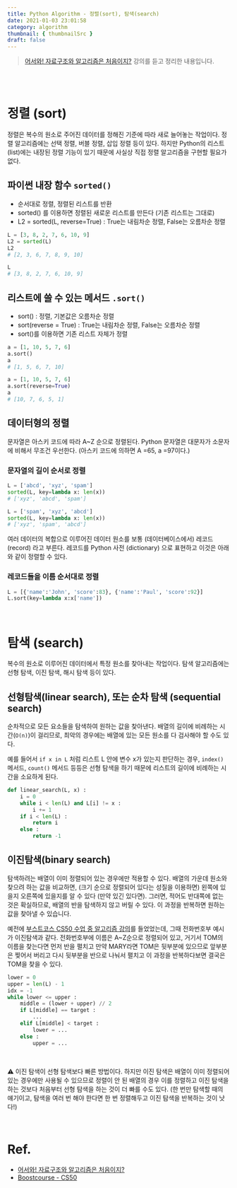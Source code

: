 ```yaml
---
title: Python Algorithm - 정렬(sort), 탐색(search)
date: 2021-01-03 23:01:58
category: algorithm
thumbnail: { thumbnailSrc }
draft: false
---
```


> [어서와! 자료구조와 알고리즘은 처음이지?](https://programmers.co.kr/learn/courses/57) 강의를 듣고 정리한 내용입니다.

</br>
</br>

# 정렬 (sort)

정렬은 복수의 원소로 주어진 데이터를 정해진 기준에 따라 새로 늘어놓는 작업이다. 정렬 알고리즘에는 선택 정렬, 버블 정렬, 삽입 정렬 등이 있다. 하지만 Python의 리스트(list)에는 내장된 정렬 기능이 있기 때문에 사실상 직접 정렬 알고리즘을 구현할 필요가 없다.

## 파이썬 내장 함수 `sorted()`

- 순서대로 정렬, 정렬된 리스트를 반환
- sorted() 를 이용하면 정렬된 새로운 리스트를 만든다 (기존 리스트는 그대로)
- L2 = sorted(L, reverse=True) : True는 내림차순 정렬, False는 오름차순 정렬

```python
L = [3, 8, 2, 7, 6, 10, 9]
L2 = sorted(L)
L2
# [2, 3, 6, 7, 8, 9, 10]

L
# [3, 8, 2, 7, 6, 10, 9]
```

## 리스트에 쓸 수 있는 메서드 `.sort()`

- sort() : 정렬, 기본값은 오름차순 정렬
- sort(reverse = True) : True는 내림차순 정렬, False는 오름차순 정렬
- sort()를 이용하면 기존 리스트 자체가 정렬

```python
a = [1, 10, 5, 7, 6]
a.sort()
a
# [1, 5, 6, 7, 10]

a = [1, 10, 5, 7, 6]
a.sort(reverse=True)
a
# [10, 7, 6, 5, 1]
```

## 데이터형의 정렬

문자열은 아스키 코드에 따라 A~Z 순으로 정렬된다. Python 문자열은 대문자가 소문자에 비해서 무조건 우선한다. (아스키 코드에 의하면 A =65, a =97이다.)

### 문자열의 길이 순서로 정렬

```python
L = ['abcd', 'xyz', 'spam']
sorted(L, key=lambda x: len(x))
# ['xyz', 'abcd', 'spam']

L = ['spam', 'xyz', 'abcd']
sorted(L, key=lambda x: len(x))
# ['xyz', 'spam', 'abcd']
```

여러 데이터의 복합으로 이루어진 데이터 원소를 보통 (데이터베이스에서) 레코드 (record) 라고 부른다. 레코드를 Python 사전 (dictionary) 으로 표현하고 이것은 아래와 같이 정렬할 수 있다.

### 레코드들을 이름 순서대로 정렬

```python
L = [{'name':'John', 'score':83}, {'name':'Paul', 'score':92}]
L.sort(key=lambda x:x['name'])
```

</br>

# 탐색 (search)

복수의 원소로 이루어진 데이터에서 특정 원소를 찾아내는 작업이다. 탐색 알고리즘에는 선형 탐색, 이진 탐색, 해시 탐색 등이 있다.

## 선형탐색(linear search), 또는 순차 탐색 (sequential search)

순차적으로 모든 요소들을 탐색하여 원하는 값을 찾아낸다. 배열의 길이에 비례하는 시간(`O(n)`)이 걸리므로, 최악의 경우에는 배열에 있는 모든 원소를 다 검사해야 할 수도 있다.

예를 들어서 `if x in L` 처럼 리스트 L 안에 변수 x가 있는지 판단하는 경우, `index()` 메서드, `count()` 메서드 등등은 선형 탐색을 하기 때문에 리스트의 길이에 비례하는 시간을 소요하게 된다.

```python
def linear_search(L, x) :
	i = 0
	while i < len(L) and L[i] != x :
		i += 1
	if i < len(L) :
		return i
	else :
		return -1
```

## 이진탐색(binary search)

탐색하려는 배열이 이미 정렬되어 있는 경우에만 적용할 수 있다. 배열의 가운데 원소와 찾으려 하는 값을 비교하면, (크기 순으로 정렬되어 있다는 성질을 이용하면) 왼쪽에 있을지 오른쪽에 있을지를 알 수 있다 (만약 있긴 있다면). 그러면, 적어도 반대쪽에 없는 것은 확실하므로, 배열의 반을 탐색하지 않고 버릴 수 있다. 이 과정을 반복하면 원하는 값을 찾아낼 수 있습니다.

예전에 [부스트코스 CS50 수업 중 알고리즘 강의](https://www.boostcourse.org/cs112/lecture/118999)를 들었었는데, 그때 전화번호부 예시가 이진탐색과 같다. 전화번호부에 이름은 A~Z순으로 정렬되어 있고, 거기서 TOM의 이름을 찾는다면 먼저 반을 펼치고 만약 MARY라면 TOM은 뒷부분에 있으므로 앞부분은 찢어서 버리고 다시 뒷부분을 반으로 나눠서 펼치고 이 과정을 반복하다보면 결국은 TOM을 찾을 수 있다.

```python
lower = 0
upper = len(L) - 1
idx = -1
while lower <= upper :
	middle = (lower + upper) // 2
	if L[middle] == target :
		...
	elif L[middle] < target :
		lower = ...
	else :
		upper = ...
```

</br>

⚠️ 이진 탐색이 선형 탐색보다 빠른 방법이다. 하지만 이진 탐색은 배열이 이미 정렬되어 있는 경우에만 사용될 수 있으므로 정렬이 안 된 배열의 경우 이를 정렬하고 이진 탐색을 하는 것보다 처음부터 선형 탐색을 하는 것이 더 빠를 수도 있다. (한 번만 탐색할 때의 얘기이고, 탐색을 여러 번 해야 한다면 한 번 정렬해두고 이진 탐색을 반복하는 것이 낫다!)

</br>

# Ref.

- [어서와! 자료구조와 알고리즘은 처음이지?](https://programmers.co.kr/learn/courses/57)
- [Boostcourse - CS50](https://www.boostcourse.org/cs112/lecture/118999)

